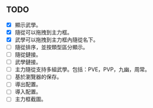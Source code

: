 ## TODO
- [x] 顯示武學。
- [x] 隨從可以拖拽到主力框。
- [x] 武學可以拖拽到主力框內隨從名下。
- [ ] 隨從排序，並按類型區分顯示。
- [ ] 隨從鏈接。
- [ ] 武學鏈接。
- [ ] 主力隨從支持多組武學。包括：PVE，PVP，九幽，周常。
- [ ] 基於瀏覽器的保存。
- [ ] 導出配置。
- [ ] 導入配置。
- [ ] 主力框截圖。